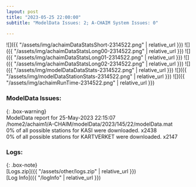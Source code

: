 ```yaml
---
layout: post
title: "2023-05-25 22:00:00"
subtitle: "ModelData Issues: 2; A-CHAIM System Issues: 0"

---
```


![]({{ "/assets/img/achaimDataStatsShort-2314522.png" | relative_url }})
![]({{ "/assets/img/achaimDataStatsLong00-2314522.png" | relative_url }})
![]({{ "/assets/img/achaimDataStatsLong01-2314522.png" | relative_url }})
![]({{ "/assets/img/achaimDataStatsLong02-2314522.png" | relative_url }})
![]({{ "/assets/img/modelDataDataStats-2314522.png" | relative_url }})
![]({{ "/assets/img/modelDataStationStats-2314522.png" | relative_url }})
![]({{ "/assets/img/achaimRunTime-2314522.png" | relative_url }})


### ModelData Issues:  
  
{: .box-warning}  
 ModelData report for 25-May-2023 22:15:07   
 /home2/achaim1/A-CHAIM/modelData/2023/145/22/modelData.mat   
 0% of all possible stations for KASI were downloaded. x2438   
 0% of all possible stations for KARTVERKET were downloaded. x2147   
  


### Logs:  
  
{: .box-note}  
[Logs.zip]({{ "/assets/other/logs.zip" | relative_url }})  
[Log Info]({{ "/logInfo" | relative_url }})  
